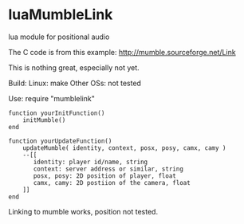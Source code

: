 luaMumbleLink
=============

lua module for positional audio

The C code is from this example: http://mumble.sourceforge.net/Link


This is nothing great, especially not yet.


Build:
    Linux: make
    Other OSs: not tested

Use:
    require "mumblelink"
    
    function yourInitFunction()
        initMumble()
    end
    
    function yourUpdateFunction()
        updateMumble( identity, context, posx, posy, camx, camy )
        --[[
           identity: player id/name, string
           context: server address or similar, string
           posx, posy: 2D position of player, float
           camx, camy: 2D postiion of the camera, float
        ]]
    end

Linking to mumble works, position not tested.
